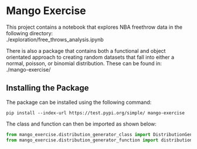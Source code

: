 # Mango Exercise

This project contains a notebook that explores NBA freethrow data in the following directory:  
./exploration/free_throws_analysis.ipynb

There is also a package that contains both a functional and object orientated approach to creating random datasets that 
fall into either a normal, poisson, or binomial distribution. These can be found in:  
./mango-exercise/

## Installing the Package
The package can be installed using the following command:  
```
pip install --index-url https://test.pypi.org/simple/ mango-exercise
```

The class and function can then be imported as shown below:  
```python
from mango_exercise.distribution_generator_class import DistributionGenerator
from mango_exercise.distribution_generator_function import distribution_generator
```